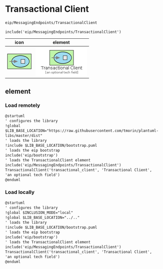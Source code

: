# Transactional Client

```text
eip/MessagingEndpoints/TransactionalClient
```

```text
include('eip/MessagingEndpoints/TransactionalClient')
```

|icon|element|
|---|---|
|![](TransactionalClient.png)|![](TransactionalClient.element.png)|



## element
### Load remotely
```plantuml
@startuml
' configures the library
!global $LIB_BASE_LOCATION="https://raw.githubusercontent.com/tmorin/plantuml-libs/master/dist"
' loads the library
!include $LIB_BASE_LOCATION/bootstrap.puml
' loads the eip bootstrap
include('eip/bootstrap')
' loads the TransactionalClient element
include('eip/MessagingEndpoints/TransactionalClient')
TransactionalClient('transactional_client', 'Transactional Client', 'an optional tech field')
@enduml
```
### Load locally
```plantuml
@startuml
' configures the library
!global $INCLUSION_MODE="local"
!global $LIB_BASE_LOCATION="../.."
' loads the library
!include $LIB_BASE_LOCATION/bootstrap.puml
' loads the eip bootstrap
include('eip/bootstrap')
' loads the TransactionalClient element
include('eip/MessagingEndpoints/TransactionalClient')
TransactionalClient('transactional_client', 'Transactional Client', 'an optional tech field')
@enduml
```

